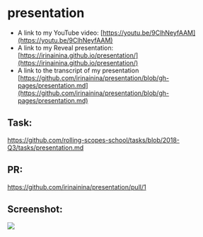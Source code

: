 # presentation
- A link to my YouTube video: [https://youtu.be/9ClhNeyfAAM](https://youtu.be/9ClhNeyfAAM)
- A link to my Reveal presentation: [https://irinainina.github.io/presentation/](https://irinainina.github.io/presentation/)
- A link to the transcript of my presentation [https://github.com/irinainina/presentation/blob/gh-pages/presentation.md](https://github.com/irinainina/presentation/blob/gh-pages/presentation.md)

## Task: 
https://github.com/rolling-scopes-school/tasks/blob/2018-Q3/tasks/presentation.md

## PR:
https://github.com/irinainina/presentation/pull/1

## Screenshot:

 ![](https://s8.hostingkartinok.com/uploads/images/2019/05/391457c56bc5272d163f6572b2a6b8b3.png) 

